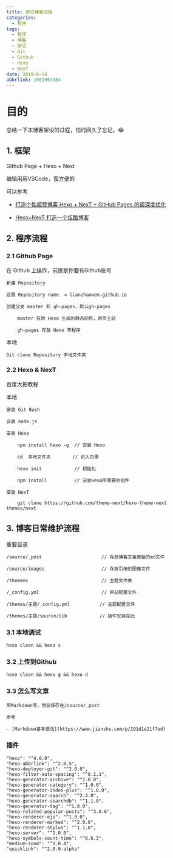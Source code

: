 ```yaml
---
title: 架设博客流程
categories:
  - 程序
tags:
  - 程序
  - 博客
  - 架设
  - Git
  - Github
  - Hexo
  - NexT
date: 2019-6-14
abbrlink: 1901963984
---
```

# 目的

总结一下本博客架设的过程，怕时间久了忘记，😂

## 1. 框架

Github Page + Hexo + Next

编辑用用VSCode，蛮方便的

可以参考

- [打造个性超赞博客 Hexo + NexT + GitHub Pages 的超深度优化](https://io-oi.me/tech/hexo-next-optimization.html)

- [Hexo+NexT 打造一个炫酷博客](http://xyua.top/Hexo/hexo_next_blog.html)
## 2. 程序流程

### 2.1 Github Page

在 Github 上操作，前提是你要有Github账号

    新建 Repository

    设置 Repository name  = lianzhaowen.github.io

    创建分支 master 和 gh-pages，默认gh-pages

        master 存放 Hexo 生成的静态网页，网页主站

        gh-pages 存放 Hexo 等程序

本地

    Git clone Repository 本地文件夹 

### 2.2 Hexo & NexT

百度大把教程

本地 

    安装 Git Bash

    安装 node.js

    安装 Hexo

        npm install hexo -g  // 安装 Hexo

        cd  本地文件夹        // 进入目录

        hexo init            // 初始化

        npm install          // 安装Hexo所需要的组件

    安装 NexT

        git clone https://github.com/theme-next/hexo-theme-next themes/next  

## 3. 博客日常维护流程

重要目录

    /source/_post                      // 存放博客文章原始的md文件

    /source/images                     // 存放引用的图像文件

    /themems                           // 主题文件夹

    /_config.yml                       // 网站配置文件

    /themes/主题/_config.yml           // 主题配置文件

    /themes/主题/source/lib            // 插件安装在此



### 3.1 本地调试

    hexo clean && hexo s

### 3.2 上传到Github

    hexo clean && hexo g && hexo d

### 3.3 怎么写文章

    用Markdown写，然后保存在/source/_post  

    参考

    - [Markdown基本语法](https://www.jianshu.com/p/191d1e21f7ed)

### 插件

    "hexo": "^4.0.0",
    "hexo-abbrlink": "^2.0.5",
    "hexo-deployer-git": "^2.0.0",
    "hexo-filter-auto-spacing": "^0.2.1",
    "hexo-generator-archive": "^1.0.0",
    "hexo-generator-category": "^1.0.0",
    "hexo-generator-index-plus": "^1.0.0",
    "hexo-generator-search": "^2.4.0",
    "hexo-generator-searchdb": "^1.1.0",
    "hexo-generator-tag": "^1.0.0",
    "hexo-related-popular-posts": "^3.0.6",
    "hexo-renderer-ejs": "^1.0.0",
    "hexo-renderer-marked": "^2.0.0",
    "hexo-renderer-stylus": "^1.1.0",
    "hexo-server": "^1.0.0",
    "hexo-symbols-count-time": "^0.6.3",
    "medium-zoom": "^1.0.4",
    "quicklink": "^2.0.0-alpha"

